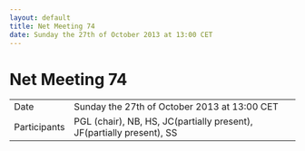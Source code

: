 ```yaml
---
layout: default
title: Net Meeting 74
date: Sunday the 27th of October 2013 at 13:00 CET
---
```



# Net Meeting 74

|||
|---|---|
| Date | Sunday the 27th of October 2013 at 13:00 CET |
| Participants | PGL (chair), NB, HS, JC(partially present), JF(partially present), SS |

